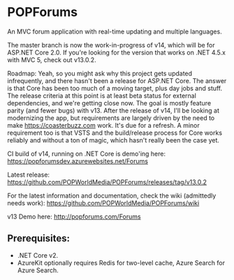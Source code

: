 POPForums
=========

An MVC forum application with real-time updating and multiple languages.

The master branch is now the work-in-progress of v14, which will be for ASP.NET Core 2.0. If you're looking for the version that works on .NET 4.5.x with MVC 5, check out v13.0.2.

Roadmap:
Yeah, so you might ask why this project gets updated infrequently, and there hasn't been a release for ASP.NET Core. The answer is that Core has been too much of a moving target, plus day jobs and stuff. The release criteria at this point is at least beta status for external dependencies, and we're getting close now. The goal is mostly feature parity (and fewer bugs) with v13. After the release of v14, I'll be looking at modernizing the app, but requirements are largely driven by the need to make https://coasterbuzz.com work. It's due for a refresh. A minor requirement too is that VSTS and the build/release process for Core works reliably and without a ton of magic, which hasn't really been the case yet.

CI build of v14, running on .NET Core is demo'ing here:
https://popforumsdev.azurewebsites.net/Forums

Latest release:
https://github.com/POPWorldMedia/POPForums/releases/tag/v13.0.2

For the latest information and documentation, check the wiki (admittedly needs work):
https://github.com/POPWorldMedia/POPForums/wiki

v13 Demo here:
http://popforums.com/Forums

## Prerequisites:
* .NET Core v2.
* AzureKit optionally requires Redis for two-level cache, Azure Search for Azure Search.